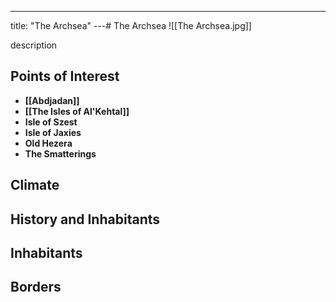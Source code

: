 ---
title: "The Archsea"
---# The Archsea
![[The Archsea.jpg]]

description

## Points of Interest
- **[[Abdjadan]]**
- **[[The Isles of Al'Kehtal]]**
- **Isle of Szest**
- **Isle of Jaxies**
- **Old Hezera**
- **The Smatterings**

## Climate

## History and Inhabitants

## Inhabitants

## Borders
